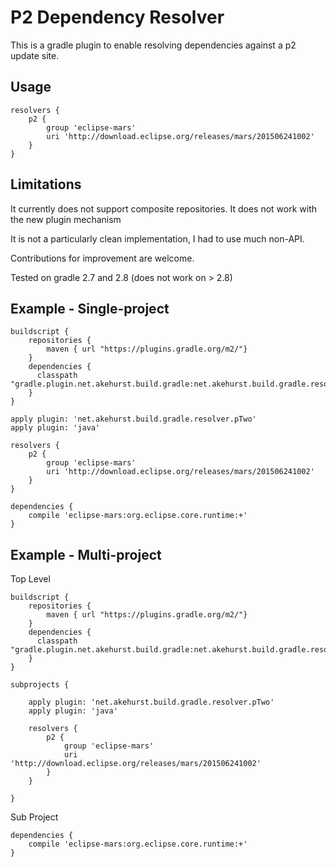 P2 Dependency Resolver
======================

This is a gradle plugin to enable resolving dependencies
against a p2 update site.

Usage
-----

    resolvers {
        p2 {
  		    group 'eclipse-mars'
  		    uri 'http://download.eclipse.org/releases/mars/201506241002'
        }
    }


Limitations
-----------

It currently does not support composite repositories.
It does not work with the new plugin mechanism

It is not a particularly clean implementation, I had to use much non-API.

Contributions for improvement are welcome.

Tested on gradle 2.7 and 2.8 (does not work on > 2.8)

Example - Single-project
------------------------

    buildscript {
        repositories {
            maven { url "https://plugins.gradle.org/m2/"}
        }
        dependencies {
          classpath "gradle.plugin.net.akehurst.build.gradle:net.akehurst.build.gradle.resolver.p2:1.0.3"
        }
    }

    apply plugin: 'net.akehurst.build.gradle.resolver.pTwo'
    apply plugin: 'java'

    resolvers {
        p2 {
            group 'eclipse-mars'
            uri 'http://download.eclipse.org/releases/mars/201506241002'
        }
    }

    dependencies {
        compile 'eclipse-mars:org.eclipse.core.runtime:+'
    }
    
Example - Multi-project
------------------------

Top Level

    buildscript {
        repositories {
            maven { url "https://plugins.gradle.org/m2/"}
        }
        dependencies {
          classpath "gradle.plugin.net.akehurst.build.gradle:net.akehurst.build.gradle.resolver.p2:1.0.3"
        }
    }

    subprojects {

        apply plugin: 'net.akehurst.build.gradle.resolver.pTwo'
        apply plugin: 'java'
    
        resolvers {
            p2 {
                group 'eclipse-mars'
                uri 'http://download.eclipse.org/releases/mars/201506241002'
            }
        }

    }
    
Sub Project

    dependencies {
        compile 'eclipse-mars:org.eclipse.core.runtime:+'
    }